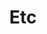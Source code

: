 ---
title: "Etc"
layout: category
permalink: /Embedded/Etc/
#taxonomy: Etc
author_profile: true
sidebar_main: true
sidebar:
    nav: "docs"
---